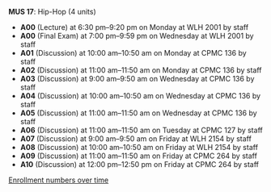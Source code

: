 **MUS 17**: Hip-Hop (4 units)

- **A00** (Lecture) at 6:30 pm–9:20 pm on Monday at WLH 2001 by staff
- **A00** (Final Exam) at 7:00 pm–9:59 pm on Wednesday at WLH 2001 by staff
- **A01** (Discussion) at 10:00 am–10:50 am on Monday at CPMC 136 by staff
- **A02** (Discussion) at 11:00 am–11:50 am on Monday at CPMC 136 by staff
- **A03** (Discussion) at 9:00 am–9:50 am on Wednesday at CPMC 136 by staff
- **A04** (Discussion) at 10:00 am–10:50 am on Wednesday at CPMC 136 by staff
- **A05** (Discussion) at 11:00 am–11:50 am on Wednesday at CPMC 136 by staff
- **A06** (Discussion) at 11:00 am–11:50 am on Tuesday at CPMC 127 by staff
- **A07** (Discussion) at 9:00 am–9:50 am on Friday at WLH 2154 by staff
- **A08** (Discussion) at 10:00 am–10:50 am on Friday at WLH 2154 by staff
- **A09** (Discussion) at 11:00 am–11:50 am on Friday at CPMC 264 by staff
- **A10** (Discussion) at 12:00 pm–12:50 pm on Friday at CPMC 264 by staff

[Enrollment numbers over time](./MUS17.tsv)
